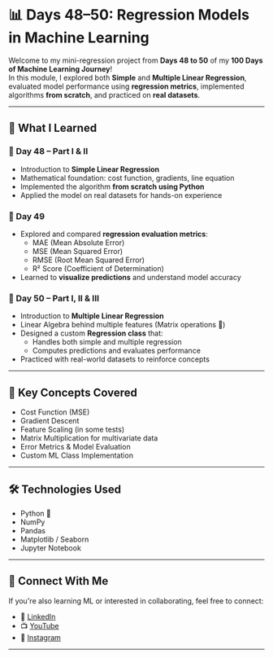 # 📊 Days 48–50: Regression Models in Machine Learning

Welcome to my mini-regression project from **Days 48 to 50** of my **100 Days of Machine Learning Journey**!  
In this module, I explored both **Simple** and **Multiple Linear Regression**, evaluated model performance using **regression metrics**, implemented algorithms **from scratch**, and practiced on **real datasets**.

---

## 🚀 What I Learned

### 🔹 Day 48 – Part I & II
- Introduction to **Simple Linear Regression**
- Mathematical foundation: cost function, gradients, line equation
- Implemented the algorithm **from scratch using Python**
- Applied the model on real datasets for hands-on experience

### 🔹 Day 49
- Explored and compared **regression evaluation metrics**:
  - MAE (Mean Absolute Error)
  - MSE (Mean Squared Error)
  - RMSE (Root Mean Squared Error)
  - R² Score (Coefficient of Determination)
- Learned to **visualize predictions** and understand model accuracy

### 🔹 Day 50 – Part I, II & III
- Introduction to **Multiple Linear Regression**
- Linear Algebra behind multiple features (Matrix operations 🧠)
- Designed a custom **Regression class** that:
  - Handles both simple and multiple regression
  - Computes predictions and evaluates performance
- Practiced with real-world datasets to reinforce concepts

---

## 🧠 Key Concepts Covered
- Cost Function (MSE)
- Gradient Descent
- Feature Scaling (in some tests)
- Matrix Multiplication for multivariate data
- Error Metrics & Model Evaluation
- Custom ML Class Implementation

---

## 🛠️ Technologies Used
- Python 🐍
- NumPy
- Pandas
- Matplotlib / Seaborn
- Jupyter Notebook

---

## 🌟 Connect With Me
If you're also learning ML or interested in collaborating, feel free to connect:

- 🔗 [LinkedIn](https://www.linkedin.com/in/muskan-tariq-095a50282)
- 📺 [YouTube](https://youtube.com/@ai_enthusiast86?si=bYV1AgkBoCMVUBiK)
- 📸 [Instagram](https://www.instagram.com/ai_enthusiast86?igsh=dnRyenAwdTBxdTZ6)

---
